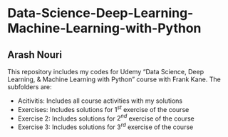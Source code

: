 # Data-Science-Deep-Learning-Machine-Learning-with-Python
## Arash Nouri
This repository includes my codes for Udemy “Data Science, Deep Learning, &amp; Machine Learning with Python” course with Frank Kane. The subfolders are:
* Acitivitis: Includes all course activities with my solutions
* Exercises: Includes solutions for $1^{st}$ exercise of the course
* Exercise 2: Includes solutions for $2^{nd}$ exercise of the course
* Exercise 3: Includes solutions for $3^{rd}$ exercise of the course
